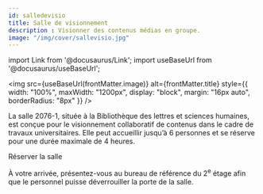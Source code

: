 ```yaml
---
id: salledevisio
title: Salle de visionnement
description : Visionner des contenus médias en groupe.
image: "/img/cover/sallevisio.jpg"
---
```


import Link from '@docusaurus/Link';
import useBaseUrl from '@docusaurus/useBaseUrl';

<img 
  src={useBaseUrl(frontMatter.image)} 
  alt={frontMatter.title} 
  style={{
    width: "100%",
    maxWidth: "1200px",
    display: "block",
    margin: "16px auto",
    borderRadius: "8px"
  }} 
/>

La salle 2076-1, située à la Bibliothèque des lettres et sciences humaines, est conçue pour le visionnement collaboratif de contenus dans le cadre de travaux universitaires. Elle peut accueillir jusqu’à 6 personnes et se réserve pour une durée maximale de 4 heures.

<Link to="https://calendrier.bib.umontreal.ca/spaces?lid=2019&gid=5295" className="button button--primary">
  Réserver la salle
</Link>

À votre arrivée, présentez-vous au bureau de référence du 2<sup>e</sup> étage afin que le personnel puisse déverrouiller la porte de la salle.